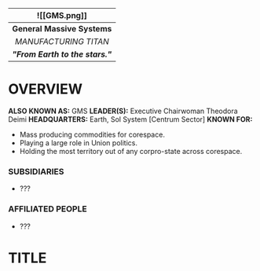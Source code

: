 
|           ![[GMS.png]]           |
| :------------------------------: |
|   **General Massive Systems**    |
|      *MANUFACTURING TITAN*       |
| ***"From Earth to the stars."*** |
# **OVERVIEW**
**ALSO KNOWN AS:** GMS
**LEADER(S):** Executive Chairwoman Theodora Deimi
**HEADQUARTERS:** Earth, Sol System [Centrum Sector]
**KNOWN FOR:**
- Mass producing commodities for corespace.
- Playing a large role in Union politics.
- Holding the most territory out of any corpro-state across corespace.

### **SUBSIDIARIES**
- ???

### **AFFILIATED PEOPLE**
- ???


# **TITLE**



